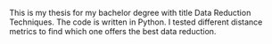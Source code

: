 This is my thesis for my bachelor degree with title Data Reduction Techniques. The code is written in Python. I tested different distance metrics to find which one offers the best data reduction.
